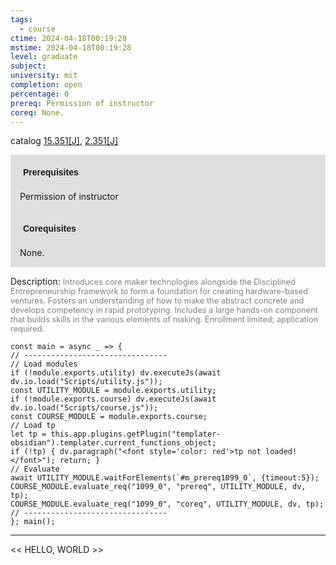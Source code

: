 ```yaml
---
tags:
  - course
ctime: 2024-04-18T00:19:28
mstime: 2024-04-18T00:19:28
level: graduate
subject: 
university: mit
completion: open
percentage: 0
prereq: Permission of instructor
coreq: None.
---
```


catalog [15.351[J]](http://student.mit.edu/catalog/m15b.html#15.351), [2.351[J]](http://student.mit.edu/catalog/m2c.html#2.351)

<span style="display: block; padding: 15px; background-color: rgb(100, 100, 100, 0.2);"><font id="m_prereq1099_0" style="display: block; font-family: Arial, sans-serif; font-weight: bold; padding: 5px">Prerequisites</font><br><span id="prereq1099_0">Permission of instructor</span></span>
<span style="display: block; padding: 15px; background-color: rgb(100, 100, 100, 0.2);"><font id="m_coreq1099_0" style="display: block; font-family: Arial, sans-serif; font-weight: bold; padding: 5px">Corequisites</font><br><span id="coreq1099_0">None.</span></span>

<font style="">Description:</font>
<font style="color: grey; font-size: 0.8rem;">Introduces core maker technologies alongside the Disciplined Entrepreneurship framework to form a foundation for creating hardware-based ventures. Fosters an understanding of how to make the abstract concrete and develops competency in rapid prototyping. Includes a large hands-on component that builds skills in the various elements of making. Enrollment limited; application required.</font>

```dataviewjs
const main = async _ => {
// --------------------------------
// Load modules
if (!module.exports.utility) dv.executeJs(await dv.io.load("Scripts/utility.js"));
const UTILITY_MODULE = module.exports.utility;
if (!module.exports.course) dv.executeJs(await dv.io.load("Scripts/course.js"));
const COURSE_MODULE = module.exports.course;
// Load tp
let tp = this.app.plugins.getPlugin("templater-obsidian").templater.current_functions_object;
if (!tp) { dv.paragraph("<font style='color: red'>tp not loaded!</font>"); return; }
// Evaluate
await UTILITY_MODULE.waitForElements(`#m_prereq1099_0`, {timeout:5});
COURSE_MODULE.evaluate_req("1099_0", "prereq", UTILITY_MODULE, dv, tp);
COURSE_MODULE.evaluate_req("1099_0", "coreq", UTILITY_MODULE, dv, tp);
// --------------------------------
}; main();
```

---

<< HELLO, WORLD >>
